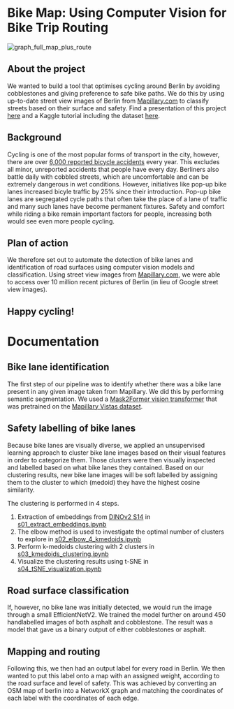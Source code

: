# Bike Map: Using Computer Vision for Bike Trip Routing

![graph_full_map_plus_route](https://github.com/graumannm/Berlin_Bike_CV/assets/130439108/8e64816f-ee14-423d-9bcf-8ad6350c7c11)

## About the project
We wanted to build a tool that optimises cycling around Berlin by avoiding cobblestones and giving preference to safe bike paths. We do this by using up-to-date street view images of Berlin from [Mapillary.com](https://www.mapillary.com/) to classify streets based on their surface and safety. Find a presentation of this project [here](https://www.youtube.com/watch?v=nNMmz6Ei9Qg&list=PLhmlZIoEurG2pjykGVBgvTFwJkR9fZRrR&ab_channel=DataScienceRetreat) and a Kaggle tutorial including the dataset [here](https://www.kaggle.com/datasets/andandand/roads-of-berlin/data).

## Background
Cycling is one of the most popular forms of transport in the city, however, there are over [6,000 reported bicycle accidents](https://www.berlin.de/en/news/7311434-5559700-fewer-bicycle-accidents-in-berlin.en.html#:~:text=About%206400%20bicycle%20accidents%20until,were%20about%207900%20accidents%20each.) every year. This excludes all minor, unreported accidents that people have every day. Berliners also battle daily with cobbled streets, which are uncomfortable and can be extremely dangerous in wet conditions. 
However, initiatives like pop-up bike lanes increased bicyle traffic by 25% since their introduction. Pop-up bike lanes are segregated cycle paths that often take the place of a lane of traffic and many such lanes have become permanent fixtures. Safety and comfort while riding a bike remain important factors for people, increasing both would see even more people cycling.

## Plan of action
We therefore set out to automate the detection of bike lanes and identification of road surfaces using computer vision models and classification. Using street view images from [Mapillary.com](https://www.mapillary.com/), we were able to access over 10 million recent pictures of Berlin (in lieu of Google street view images). 

## Happy cycling!

# Documentation

## Bike lane identification

The first step of our pipeline was to identify whether there was a bike lane present in any given image taken from Mapillary. We did this by performing semantic segmentation. We used a [Mask2Former vision transformer](https://huggingface.co/facebook/mask2former-swin-large-mapillary-vistas-semantic) that was pretrained on the [Mapillary Vistas dataset](https://www.mapillary.com/dataset/vistas).

## Safety labelling of bike lanes

Because bike lanes are visually diverse, we applied an unsupervised learning approach to cluster bike lane images based on their visual features in order to categorize them. Those clusters were then visually inspected and labelled based on what bike lanes they contained. Based on our clustering results, new bike lane images will be soft labelled by assigning them to the cluster to which (medoid) they have the highest cosine similarity.

The clustering is performed in 4 steps. 

1) Extraction of embeddings from [DINOv2 S14](https://github.com/facebookresearch/dinov2) in [s01_extract_embeddings.ipynb](https://github.com/graumannm/Berlin_Bike_CV/blob/main/s01_extract_embeddings.ipynb)
2) The elbow method is used to investigate the optimal number of clusters to explore in [s02_elbow_4_kmedoids.ipynb](https://github.com/graumannm/Berlin_Bike_CV/blob/main/s02_elbow_4_kmedoids.ipynb)
3) Perform k-medoids clustering with 2 clusters in [s03_kmedoids_clustering.ipynb](https://github.com/graumannm/Berlin_Bike_CV/blob/main/s03_kmedoids_clustering.ipynb)
4) Visualize the clustering results using t-SNE in [s04_tSNE_visualization.ipynb](https://github.com/graumannm/Berlin_Bike_CV/blob/main/s04_tSNE_visualization.ipynb)

## Road surface classification

If, however, no bike lane was initially detected, we would run the image through a small EfficientNetV2. We trained the model further on around 450 handlabelled images of both asphalt and cobblestone. The result was a model that gave us a binary output of either cobblestones or asphalt.

## Mapping and routing

Following this, we then had an output label for every road in Berlin. We then wanted to put this label onto a map with an assigned weight, according to the road surface and level of safety. This was achieved by converting an OSM map of berlin into a NetworkX graph and matching the coordinates of each label with the coordinates of each edge.
